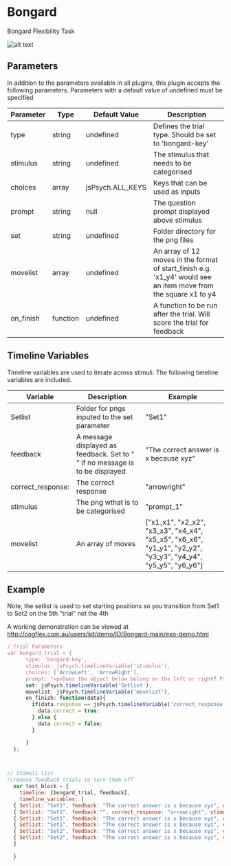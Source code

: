 # Bongard
Bongard Flexibility Task

![alt text](http://cogflex.com.au/users/kit/demo/ID/Bongard-main/screenshot.png)


## Parameters

In addition to the parameters available in all plugins, this plugin accepts the following parameters. Parameters with a default value of undefined must be specified


| Parameter     | Type          | Default Value | Description
| ------------- | ------------- |------------- | ------------- |
| type          | string  | undefined        | Defines the trial type. Should be set to 'bongard-key'|
| stimulus| string | undefined | The stimulus that needs to be categorised | 
| choices | array | jsPsych.ALL_KEYS | Keys that can be used as inputs |
| prompt | string | null | The question prompt displayed above stimulus |
| set | string | undefined | Folder directory for the png files |
| movelist | array | undefined | An array of 12 moves in the format of start_finish e.g. 'x1_y4' would see an item move from the square x1 to y4 |
|on_finish | function| undefined | A function to be run after the trial. Will score the trial for feedback |


## Timeline Variables

Timeline variables are used to iterate across stimuli. The following timeline variables are included.

| Variable     |  Description | Example
| ------------- | ------------- |------------- |
| Setlist | Folder for pngs inputed to the set parameter | "Set1" |
| feedback | A message displayed as feedback. Set to " " if no message is to be displayed | "The correct answer is x because xyz" |
|correct_response:| The correct response |  "arrowright" |
| stimulus | The png wthat is to be categorised | "prompt_1" |
| movelist | An array of moves |["x1_x1", "x2_x2", "x3_x3", "x4_x4", "x5_x5", "x6_x6", "y1_y1", "y2_y2", "y3_y3", "y4_y4", "y5_y5", "y6_y6"] |


## Example

Note, the setlist is used to set starting positions so you transition from Set1 to Set2 on the 5th "trial" not the 4th

A working demonstration can be viewed at http://cogflex.com.au/users/kit/demo/ID/Bongard-main/exp-demo.html
```javascript
/ Trial Parameters
var bongard_trial = {
      type: 'bongard-key',
      stimulus: jsPsych.timelineVariable('stimulus'),
      choices: ['ArrowLeft', 'ArrowRight'],
      prompt: "<p>Does the object below belong on the left or right? Press the left or right arrows to indicate.</p>",
      set: jsPsych.timelineVariable('Setlist'),
      movelist: jsPsych.timelineVariable('movelist'),
      on_finish: function(data){
        if(data.response == jsPsych.timelineVariable('correct_response')){
          data.correct = true;
        } else {
          data.correct = false;
        }

      }
  };



// Stimuli list
//remove feedback trials to turn them off
  var test_block = {
    timeline: [bongard_trial, feedback],
    timeline_variables: [
  { Setlist: "Set1", feedback: "The correct answer is x because xyz", correct_response: "arrowleft", stimulus: "prompt_1", movelist: ["x1_x1", "x2_x2", "x3_x3", "x4_x4", "x5_x5", "x6_x6", "y1_y1", "y2_y2", "y3_y3", "y4_y4", "y5_y5", "y6_y6"]},
  { Setlist: "Set1", feedback:"", correct_response: "arrowright", stimulus: "prompt_2", movelist: ["x1_x1", "x2_x2", "x3_x3", "x4_x4", "x5_x5", "x6_x6", "y1_y1", "y2_y2", "y3_y3", "y4_y4", "y5_y5", "y6_y6"]},
  { Setlist: "Set1", feedback: "The correct answer is x because xyz", correct_response: "arrowleft", stimulus: "prompt_3", movelist: ["x1_x1", "x2_x2", "x3_x3", "x4_x4", "x5_x5", "x6_x6", "y1_y1", "y2_y2", "y3_y3", "y4_y4", "y5_y5", "y6_y6"]},
  { Setlist: "Set1", feedback: "The correct answer is x because xyz", correct_response: "arrowright", stimulus: "prompt_1", movelist: ["x1_x1", "x2_x2", "x3_x3", "x4_y3", "x5_y1", "x6_y4", "y1_x5", "y2_y2", "y3_x4", "y4_x6", "y5_y5", "y6_y6"]},
  { Setlist: "Set2", feedback: "The correct answer is x because xyz", correct_response: "arrowleft", stimulus: "prompt_2", movelist: ["x1_x1", "x2_x2", "x3_x3", "x4_x4", "x5_x5", "x6_x6", "y1_y1", "y2_y2", "y3_y3", "y4_y4", "y5_y5", "y6_y6"]},
  { Setlist: "Set2", feedback: "The correct answer is x because xyz", correct_response: "arrowright", stimulus: "prompt_3", movelist: ["x1_x1", "x2_x2", "x3_x3", "x4_x4", "x5_x5", "x6_x6", "y1_y1", "y2_y2", "y3_y3", "y4_y4", "y5_y5", "y6_y6"]},
  ]

  }
```

